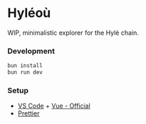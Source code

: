 # Hyléoù

WIP, minimalistic explorer for the Hylé chain.

### Development

```bash
bun install
bun run dev
```

### Setup

-   [VS Code](https://code.visualstudio.com/) + [Vue - Official](https://marketplace.visualstudio.com/items?itemName=Vue.volar)
-   [Prettier](https://marketplace.visualstudio.com/items?itemName=esbenp.prettier-vscode)
